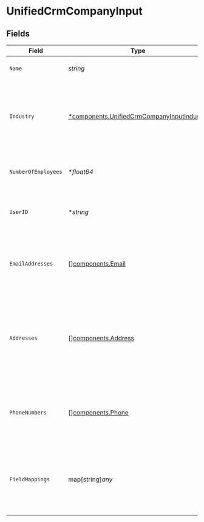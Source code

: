 # UnifiedCrmCompanyInput


## Fields

| Field                                                                                                         | Type                                                                                                          | Required                                                                                                      | Description                                                                                                   | Example                                                                                                       |
| ------------------------------------------------------------------------------------------------------------- | ------------------------------------------------------------------------------------------------------------- | ------------------------------------------------------------------------------------------------------------- | ------------------------------------------------------------------------------------------------------------- | ------------------------------------------------------------------------------------------------------------- |
| `Name`                                                                                                        | *string*                                                                                                      | :heavy_check_mark:                                                                                            | The name of the company                                                                                       | Acme                                                                                                          |
| `Industry`                                                                                                    | [*components.UnifiedCrmCompanyInputIndustry](../../models/components/unifiedcrmcompanyinputindustry.md)       | :heavy_minus_sign:                                                                                            | The industry of the company. Authorized values can be found in the Industry enum.                             | ACCOUNTING                                                                                                    |
| `NumberOfEmployees`                                                                                           | **float64*                                                                                                    | :heavy_minus_sign:                                                                                            | The number of employees of the company                                                                        | 10                                                                                                            |
| `UserID`                                                                                                      | **string*                                                                                                     | :heavy_minus_sign:                                                                                            | The UUID of the user who owns the company                                                                     | 801f9ede-c698-4e66-a7fc-48d19eebaa4f                                                                          |
| `EmailAddresses`                                                                                              | [][components.Email](../../models/components/email.md)                                                        | :heavy_minus_sign:                                                                                            | The email addresses of the company                                                                            | [<br/>{<br/>"email_address": "acme@gmail.com",<br/>"email_address_type": "WORK"<br/>}<br/>]                   |
| `Addresses`                                                                                                   | [][components.Address](../../models/components/address.md)                                                    | :heavy_minus_sign:                                                                                            | The addresses of the company                                                                                  | [<br/>{<br/>"street_1": "5th Avenue",<br/>"city": "New York",<br/>"state": "NY",<br/>"country": "USA",<br/>"address_type": "WORK"<br/>}<br/>] |
| `PhoneNumbers`                                                                                                | [][components.Phone](../../models/components/phone.md)                                                        | :heavy_minus_sign:                                                                                            | The phone numbers of the company                                                                              | [<br/>{<br/>"phone_number": "+33660606067",<br/>"phone_type": "WORK"<br/>}<br/>]                              |
| `FieldMappings`                                                                                               | map[string]*any*                                                                                              | :heavy_minus_sign:                                                                                            | The custom field mappings of the company between the remote 3rd party & Panora                                | {<br/>"fav_dish": "broccoli",<br/>"fav_color": "red"<br/>}                                                    |